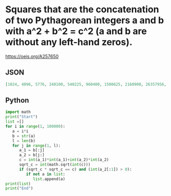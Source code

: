 # Squares that are the concatenation of two Pythagorean integers a and b with a^2 \+ b^2 \= c^2 \(a and b are without any left\-hand zeros\)\.
https://oeis.org/A257650
## JSON
```JSON
[1024, 4096, 5776, 240100, 540225, 960400, 1500625, 2160900, 26357956, 688012900, 843612025, 1548029025, 2296038889, 2353026064, 2679097600, 2752051600, 3374448100, 4300080625]
```
## Python
```Python
import math
print("Start")
list =[]
for i in range(1, 100000):
   a = i*i
   b = str(a)
   l = len(b)
   for j in range(1, l):
      a_1 = b[:j]
      a_2 = b[j:]
      c = int(a_1)*int(a_1)+int(a_2)*int(a_2)
      sqrt_c = int(math.sqrt(int(c)))
      if (sqrt_c * sqrt_c == c) and (int(a_2[:1]) > 0):
         if not a in list:
            list.append(a)
print(list)
print("End")
```

